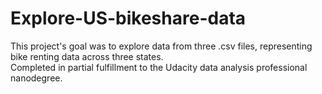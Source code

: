 # Explore-US-bikeshare-data

This project's goal was to explore data from three .csv files, representing bike renting data across three states.  
Completed in partial fulfillment to the Udacity data analysis professional nanodegree.
